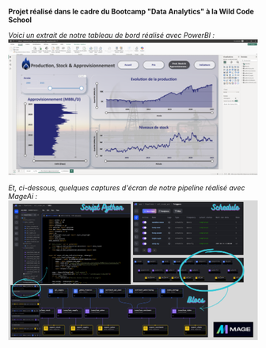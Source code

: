 **Projet réalisé dans le cadre du Bootcamp "Data Analytics" à la Wild Code School**

*Voici un extrait de notre tableau de bord réalisé avec PowerBI :*
![Cliquez ici pour voir une capture d'écran du dashboard](images/powerbi.png)

*Et, ci-dessous, quelques captures d'écran de notre pipeline réalisé avec MageAi :*
![Captures d'écran du pipeline](images/mageai.png)
